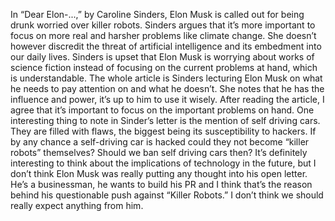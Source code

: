 In “Dear Elon-...,” by Caroline Sinders, Elon Musk is called out for being drunk worried over killer robots. Sinders argues that it’s more important to focus on more real and harsher problems like climate change. She doesn’t however discredit the threat of artificial intelligence and its embedment into our daily lives. Sinders is upset that Elon Musk is worrying about works of science fiction instead of focusing on the current problems at hand, which is understandable. The whole article is Sinders lecturing Elon Musk on what he needs to pay attention on and what he doesn’t. She notes that he has the influence and power, it’s up to him to use it wisely. After reading the article, I agree that it’s important to focus on the important problems on hand. One interesting thing to note in Sinder’s letter is the mention of self driving cars. They are filled with flaws, the biggest being its susceptibility to hackers. If by any chance a self-driving car is hacked could they not become “killer robots” themselves? Should we ban self driving cars then? It’s definitely interesting to think about  the implications of technology in the future, but I don’t think Elon Musk was really putting any thought into his open letter. He’s a businessman, he wants to build his PR and I think that’s the reason behind his questionable push against “Killer Robots.” I don’t think we should really expect anything from him.
